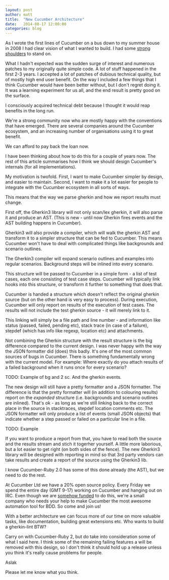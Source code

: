 ```yaml
---
layout: post
author: matt
title:  "New Cucumber Architecture"
date:   2014-08-17 12:00:00
categories: blog
---
```


As I wrote the first lines of Cucumber on a bus down to my summer house in 2008
I had clear vision of what I wanted to build. I had some [strong](http://jbehave.org/)
[shoulders](http://rspec.info/) to stand on.

What I hadn't expected was the sudden surge of interest and numerous patches to
my originally quite simple code. A lot of stuff happened in the first 2-3 years.
I accepted a lot of patches of dubious technical quality, but of mostly high
end user benefit. On the way I included a few things that I think Cucumber would
have been better without, but I don't regret doing it. It was a learning experiment
for us all, and the end result is pretty good on the surface.

I consciously acquired technical debt because I thought it would reap benefits in
the long run.

We're a strong community now who are mostly happy with the conventions that have emerged.
There are several companies around the Cucumber ecosystem, and an increasing number
of organisations using it to great benefit.

We can afford to pay back the loan now.

I have been thinking about how to do this for a couple of years now. The rest of this
article summarises how I think we should design Cucumber's internals (for all implementations).

My motivation is twofold. First, I want to make Cucumber simpler by design, and easier
to maintain. Second, I want to make it a lot easier for people to integrate with the
Cucumber ecosystem in all sorts of ways.

This means that the way we parse gherkin and how we report results must change.

First off, the Gherkin3 library will not only scan/lex gherkin, it will also parse it and produce an AST. (This is new - until now Gherkin fires events and the AST building happens in Cucumber).

Gherkin3 will also provide a compiler, which will walk the gherkin AST and transform it to a simpler structure that can be fed to Cucumber. This means Cucumber won't have to deal with complicated things like backgrounds and scenario outlines.

The Gherkin3 compiler will expand scenario outlines and examples into regular scenarios. Background steps will be inlined into every scenario.

This structure will be passed to Cucumber in a simple form - a list of test cases, each one consisting of test case steps. Cucumber will typically link hooks into this structure, or transform it further to something that does that.

Cucumber is handed a structure which doesn't reflect the original gherkin source (but on the other hand is very easy to process). During execution, Cucumber will only report on results of the execution of test cases. The results will not include the test gherkin source - it will merely link to it.

This linking will simply be a file path and line number - and information like
status (passed, failed, pending etc), stack trace (in case of a failure), stepdef
(which has info like regexp, location etc) and attachments.

Not combining the Gherkin structure with the result structure is the big difference compared to the current design. I was never happy with the way the JSON formatter did (does) this badly. It's one of the most common sources of bugs in Cucumber. There is something fundamentally wrong with the current model. For example: Where exactly do you attach results of a failed background when it runs once for every scenario?

TODO: Example of bg and 2 sc. And the gherkin events.

The new design will still have a pretty formatter and a JSON formatter. The difference is that the pretty formatter will (in addition to colouring results) report on the *expanded* structure (i.e. backgrounds and scenario outlines are inlined). That's ok - as long as we're still linking back to the correct place in the source in stacktraces, stepdef location comments etc. The JSON formatter will only produce a list of events (small JSON objects) that indicate whether a step passed or failed on a particular line in a file.

TODO: Example

If you want to produce a report from that, you have to read both the source and the results stream and stich it togerher yourself. A little more laborious, but a lot easier to get right (on both sides of the fence). The new Gherkin3 library will be designed with reporting in mind so that 3rd party vendors can take results and create a report of the source using the Gherkin3 lib.

I know Cucumber-Ruby 2.0 has some of this done already (the AST), but we need to do the rest.

At Cucumber Ltd we have a 20% open source policy. Every Friday we spend the entire day (GMT 9-17) working on Cucumber and hanging out on IRC. Even though we are [somehow funded]() to do this, we're a small company who needs your help to make Cucumber the most awesome automation tool for BDD. So come and join us!

With a better architecture we can focus more of our time on more valuable tasks, like documentation, building great extensions etc. Who wants to build a gherkin-lint BTW?

Carry on with Cucumber-Ruby 2, but do take into consideration some of what I said here. I think some of the remaining failing features a will be removed with this design, so I don't think it should hold up a release unless you think it's really cause problems for people.

Aslak

Please let me know what you think.
